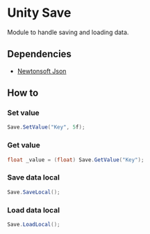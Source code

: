 # Unity Save
Module to handle saving and loading data.

## Dependencies
- [Newtonsoft Json](https://docs.unity3d.com/Packages/com.unity.nuget.newtonsoft-json@2.0/manual/index.html)

## How to

### Set value
```cs
Save.SetValue("Key", 5f);
```

### Get value
```cs
float _value = (float) Save.GetValue("Key");
```

### Save data local
```cs
Save.SaveLocal();
```

### Load data local
```cs
Save.LoadLocal();
```

